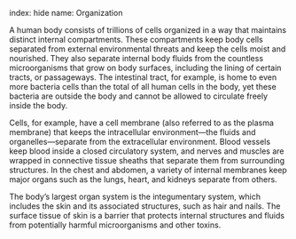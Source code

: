index: hide
name: Organization

A human body consists of trillions of cells organized in a way that maintains distinct internal compartments. These compartments keep body cells separated from external environmental threats and keep the cells moist and nourished. They also separate internal body fluids from the countless microorganisms that grow on body surfaces, including the lining of certain tracts, or passageways. The intestinal tract, for example, is home to even more bacteria cells than the total of all human cells in the body, yet these bacteria are outside the body and cannot be allowed to circulate freely inside the body.

Cells, for example, have a cell membrane (also referred to as the plasma membrane) that keeps the intracellular environment—the fluids and organelles—separate from the extracellular environment. Blood vessels keep blood inside a closed circulatory system, and nerves and muscles are wrapped in connective tissue sheaths that separate them from surrounding structures. In the chest and abdomen, a variety of internal membranes keep major organs such as the lungs, heart, and kidneys separate from others.

The body’s largest organ system is the integumentary system, which includes the skin and its associated structures, such as hair and nails. The surface tissue of skin is a barrier that protects internal structures and fluids from potentially harmful microorganisms and other toxins.
